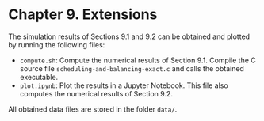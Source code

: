 # Chapter 9. Extensions

The simulation results of Sections 9.1 and 9.2 can be obtained and plotted by running the following files:
- ``compute.sh``: Compute the numerical results of Section 9.1. Compile the C source file ``scheduling-and-balancing-exact.c`` and calls the obtained executable.
- ``plot.ipynb``: Plot the results in a Jupyter Notebook. This file also computes the numerical results of Section 9.2.

All obtained data files are stored in the folder ``data/``.
